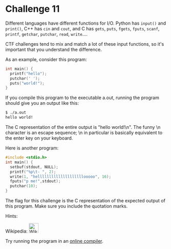 # Challenge 11

Different languages have different functions for I/O. Python has `input()` and `print()`, C++ has `cin` and `cout`, and C has `gets`, `puts`, `fgets`, `fputs`, `scanf`, `printf`, `getchar`, `putchar`, `read`, `write`....

CTF challenges tend to mix and match a lot of these input functions, so it's important that you understand the difference.

As an example, consider this program:
```c
int main() {
  printf("hello");
  putchar(' ');
  puts("world!");
}
```
If you compile this program to the executable a.out, running the program should give you an output like this:
```bash
$ ./a.out
hello world!
```
The C representation of the entire output is "hello world!\n". 
The funny \n character is an escape sequence; \n in particular is basically equivalent to the enter key on your keyboard.

Here is another program:
```c
#include <stdio.h>
int main() {
  setbuf(stdout, NULL);
  printf("%p\t- ", 2);
  write(1, "hellllllllllllllllllllooooo", 16);
  fputs("p me!",stdout);
  putchar(10);
}
```
The flag for this challenge is the C representation of the expected output of this program. Make sure you include the quotation marks.


Hints: 

Wikipedia: [<img alt="Wiki" width="30px" src="https://upload.wikimedia.org/wikipedia/commons/thumb/8/80/Wikipedia-logo-v2.svg/2244px-Wikipedia-logo-v2.svg.png" />](https://en.wikipedia.org/wiki/Escape_sequences_in_C)

Try running the program in an [online compiler](https://www.onlinegdb.com/online_c_compiler). 
